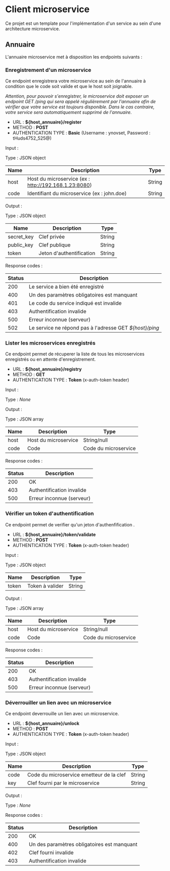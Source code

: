 # Client microservice

Ce projet est un template pour l'implémentation d'un service au sein d'une architecture microservice.

## Annuaire

L'annuaire microservice met à disposition les endpoints suivants :

### Enregistrement d'un microservice

Ce endpoint enregistrera votre microservice au sein de l'annuaire à condition que le code soit valide et que le host 
soit joignable.

*Attention, pour pouvoir s'enregistrer, le microservice doit exposer un endpoint GET /ping qui sera appelé régulièrement par l'annuaire afin de vérifier que votre service est toujours disponible. Dans le cas contraire, votre service sera automatiquement supprimé de l'annuaire.*

- URL : **${host_annuaire}/register**
- METHOD : **POST**
- AUTHENTICATION TYPE : **Basic** (Username : ynovset, Password : tHuds4752_525@)

Input :

Type : JSON object

|Name|Description|Type| 
|---|---|---|
| host | Host du microservice (ex : http://192.168.1.23:8080) |  String |
| code | Identifiant du microservice (ex : john.doe) | String |

Output :

Type : JSON object

|Name|Description|Type| 
|---|---|---|
| secret_key | Clef privée |  String |
| public_key | Clef publique | String |
| token | Jeton d'authentification | String |

Response codes :

|Status|Description|
|---|---|
| 200 | Le service a bien été enregistré |  
| 400 | Un des paramètres obligatoires est manquant |
| 401 | Le code du service indiqué est invalide |
| 403 | Authentification invalide |
| 500 | Erreur inconnue (serveur) |
| 502 | Le service ne répond pas à l'adresse GET *${host}/ping* |


### Lister les microservices enregistrés

Ce endpoint permet de récuperer la liste de tous les microservices enregistrés ou en attente d'enregistrement.

- URL : **${host_annuaire}/registry**
- METHOD : **GET**
- AUTHENTICATION TYPE : **Token** (x-auth-token header)

Input :

Type : *None*

Output :

Type : JSON array

|Name|Description|Type| 
|---|---|---|
| host | Host du microservice |  String/null |
| code | Code | Code du microservice |

Response codes :

|Status|Description|
|---|---|
| 200 | OK |  
| 403 | Authentification invalide |
| 500 | Erreur inconnue (serveur) |

### Vérifier un token d'authentification

Ce endpoint permet de verifier qu'un jeton d'authenfification .

- URL : **${host_annuaire}/token/validate**
- METHOD : **POST**
- AUTHENTICATION TYPE : **Token** (x-auth-token header)

Input :

Type : JSON object

|Name|Description|Type| 
|---|---|---|
| token | Token à valider |  String |

Output :

Type : JSON array

|Name|Description|Type| 
|---|---|---|
| host | Host du microservice |  String/null |
| code | Code | Code du microservice |

Response codes :

|Status|Description|
|---|---|
| 200 | OK |  
| 403 | Authentification invalide |
| 500 | Erreur inconnue (serveur) |


### Déverrouiller un lien avec un microservice

Ce endpoint deverrouille un lien avec un microservice.

- URL : **${host_annuaire}/unlock**
- METHOD : **POST**
- AUTHENTICATION TYPE : **Token** (x-auth-token header)

Input :

Type : JSON object

|Name|Description|Type| 
|---|---|---|
| code | Code du microservice emetteur de la clef |  String |
| key | Clef fourni par le microservice |  String |

Output :

Type :  *None*

Response codes :

|Status|Description|
|---|---|
| 200 | OK |  
| 400 | Un des paramètres obligatoires est manquant |
| 402 | Clef fourni invalide |
| 403 | Authentification invalide |





